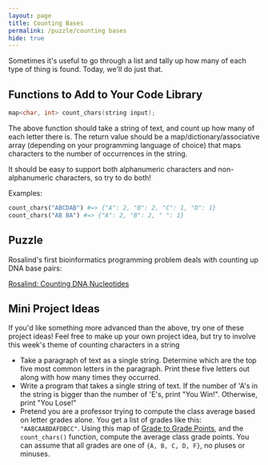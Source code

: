 ```yaml
---
layout: page
title: Counting Bases
permalink: /puzzle/counting bases
hide: true
---
```


Sometimes it's useful to go through a list and tally up how many of each
type of thing is found. Today, we'll do just that.

## Functions to Add to Your Code Library

```c++
map<char, int> count_chars(string input);
```
The above function should take a string of text, and count up how many of
each letter there is. The return value should be a map/dictionary/associative
array (depending on your programming language of choice) that maps characters
to the number of occurrences in the string.

It should be easy to support both alphanumeric characters and non-alphanumeric
characters, so try to do both!

Examples:

```python
count_chars("ABCDAB") #=> {"A": 2, "B": 2, "C": 1, "D": 1}
count_chars("AB BA") #=> {"A": 2, "B": 2, " ": 1}
```

## Puzzle

Rosalind's first bioinformatics programming problem deals with counting up
DNA base pairs:

[Rosalind: Counting DNA Nucleotides](http://rosalind.info/problems/dna/)

## Mini Project Ideas

If you'd like something more advanced than the above, try one of these
project ideas! Feel free to make up your own project idea, but try to involve
this week's theme of counting characters in a string

* Take a paragraph of text as a single string. Determine which are the top
    five most common letters in the paragraph. Print these five letters out
    along with how many times they occurred.
* Write a program that takes a single string of text. If the number of 'A's
    in the string is bigger than the number of 'E's, print "You Win!".
    Otherwise, print "You Lose!"
* Pretend you are a professor trying to compute the class average based on
    letter grades alone. You get a list of grades like this: `"AABCAABDAFDBCC"`.
    Using this map of
    [Grade to Grade Points](http://drexel.edu/provost/policies/grades/), and
    the `count_chars()` function, compute the average class grade points. You
    can assume that all grades are one of `{A, B, C, D, F}`, no pluses or
    minuses.
